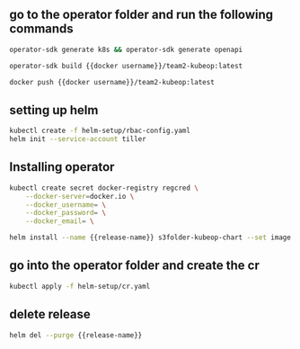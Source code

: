 ## go to the operator folder and run the following commands	
```bash	
operator-sdk generate k8s && operator-sdk generate openapi

operator-sdk build {{docker username}}/team2-kubeop:latest

docker push {{docker username}}/team2-kubeop:latest
```

## setting up helm
```bash
kubectl create -f helm-setup/rbac-config.yaml
helm init --service-account tiller
```

## Installing operator 
```bash
kubectl create secret docker-registry regcred \
	--docker-server=docker.io \
	--docker_username= \
	--docker_password= \
	--docker_email= \
```

```bash
helm install --name {{release-name}} s3folder-kubeop-chart --set image.repository={{docker username}}/team2-kubeop --set image.tag=latest
```

## go into the operator folder and create the cr  
```bash
kubectl apply -f helm-setup/cr.yaml
```

## delete release 
```bash
helm del --purge {{release-name}}
```